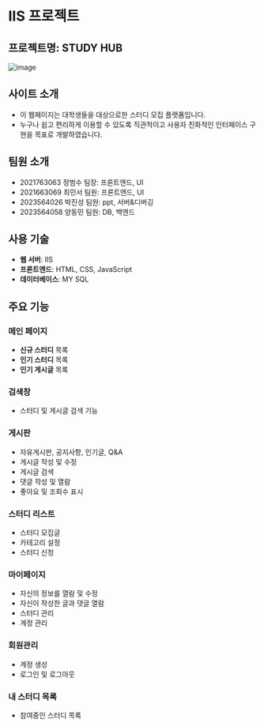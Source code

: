 # IIS 프로젝트

## 프로젝트명: STUDY HUB
![image](https://github.com/user-attachments/assets/e7e4673b-49a6-4619-a7ad-92475f2b684b)

## 사이트 소개

- 이 웹페이지는 대학생들을 대상으로한 스터디 모집 플랫폼입니다.
- 누구나 쉽고 편리하게 이용할 수 있도록 직관적이고 사용자 친화적인 인터페이스 구현을 목표로 개발하였습니다.

## 팀원 소개
- 2021763063 정범수 팀장: 프론트엔드, UI
- 2021663069 최민서 팀원: 프론트엔드, UI
- 2023564026 박진성 팀원: ppt, 서버&디버깅
- 2023564058 양동민 팀원: DB, 백엔드

## 사용 기술

- **웹 서버**: IIS  
- **프론트엔드**: HTML, CSS, JavaScript  
- **데이터베이스**: MY SQL

## 주요 기능

### 메인 페이지
-  **신규 스터디** 목록
-  **인기 스터디** 목록
-  **인기 게시글** 목록
  
### 검색창
- 스터디 및 게시글 검색 기능

### 게시판 
- 자유게시판, 공지사항, 인기글, Q&A
- 게시글 작성 및 수정
- 게시글 검색
- 댓글 작성 및 열람
- 좋아요 및 조회수 표시

### 스터디 리스트
- 스터디 모집글
- 카테고리 설정
- 스터디 신청
  
### 마이페이지
- 자신의 정보를 열람 및 수정
- 자신이 작성한 글과 댓글 열람
- 스터디 관리
- 계정 관리

### 회원관리
- 계정 생성
- 로그인 및 로그아웃

### 내 스터디 목록
- 참여중인 스터디 목록




